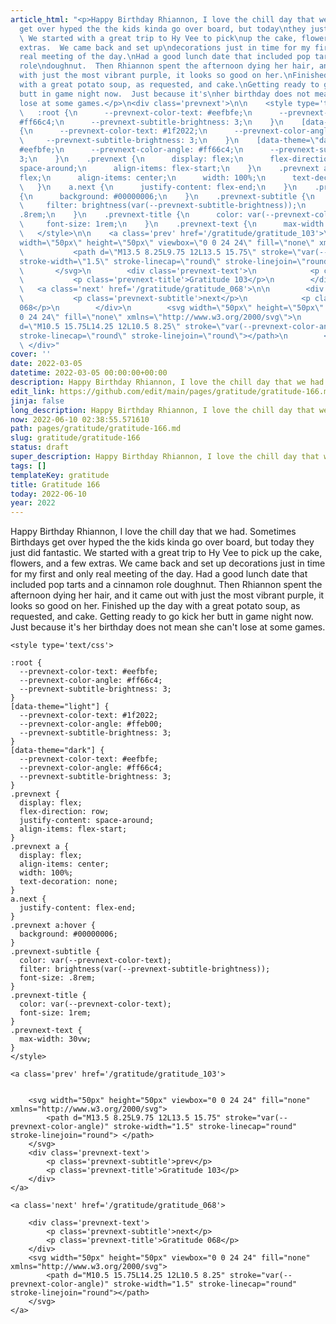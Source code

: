 ```yaml
---
article_html: "<p>Happy Birthday Rhiannon, I love the chill day that we had.  Sometimes\nBirthdays
  get over hyped the the kids kinda go over board, but today\nthey just did fantastic.
  \ We started with a great trip to Hy Vee to pick\nup the cake, flowers, and a few
  extras.  We came back and set up\ndecorations just in time for my first and only
  real meeting of the day.\nHad a good lunch date that included pop tarts and a cinnamon
  role\ndoughnut.  Then Rhiannon spent the afternoon dying her hair, and it came\nout
  with just the most vibrant purple, it looks so good on her.\nFinished up the day
  with a great potato soup, as requested, and cake.\nGetting ready to go kick her
  butt in game night now.  Just because it's\nher birthday does not mean she can't
  lose at some games.</p>\n<div class='prevnext'>\n\n    <style type='text/css'>\n\n
  \   :root {\n      --prevnext-color-text: #eefbfe;\n      --prevnext-color-angle:
  #ff66c4;\n      --prevnext-subtitle-brightness: 3;\n    }\n    [data-theme=\"light\"]
  {\n      --prevnext-color-text: #1f2022;\n      --prevnext-color-angle: #ffeb00;\n
  \     --prevnext-subtitle-brightness: 3;\n    }\n    [data-theme=\"dark\"] {\n      --prevnext-color-text:
  #eefbfe;\n      --prevnext-color-angle: #ff66c4;\n      --prevnext-subtitle-brightness:
  3;\n    }\n    .prevnext {\n      display: flex;\n      flex-direction: row;\n      justify-content:
  space-around;\n      align-items: flex-start;\n    }\n    .prevnext a {\n      display:
  flex;\n      align-items: center;\n      width: 100%;\n      text-decoration: none;\n
  \   }\n    a.next {\n      justify-content: flex-end;\n    }\n    .prevnext a:hover
  {\n      background: #00000006;\n    }\n    .prevnext-subtitle {\n      color: var(--prevnext-color-text);\n
  \     filter: brightness(var(--prevnext-subtitle-brightness));\n      font-size:
  .8rem;\n    }\n    .prevnext-title {\n      color: var(--prevnext-color-text);\n
  \     font-size: 1rem;\n    }\n    .prevnext-text {\n      max-width: 30vw;\n    }\n
  \   </style>\n\n    <a class='prev' href='/gratitude/gratitude_103'>\n\n\n        <svg
  width=\"50px\" height=\"50px\" viewbox=\"0 0 24 24\" fill=\"none\" xmlns=\"http://www.w3.org/2000/svg\">\n
  \           <path d=\"M13.5 8.25L9.75 12L13.5 15.75\" stroke=\"var(--prevnext-color-angle)\"
  stroke-width=\"1.5\" stroke-linecap=\"round\" stroke-linejoin=\"round\"> </path>\n
  \       </svg>\n        <div class='prevnext-text'>\n            <p class='prevnext-subtitle'>prev</p>\n
  \           <p class='prevnext-title'>Gratitude 103</p>\n        </div>\n    </a>\n\n
  \   <a class='next' href='/gratitude/gratitude_068'>\n\n        <div class='prevnext-text'>\n
  \           <p class='prevnext-subtitle'>next</p>\n            <p class='prevnext-title'>Gratitude
  068</p>\n        </div>\n        <svg width=\"50px\" height=\"50px\" viewbox=\"0
  0 24 24\" fill=\"none\" xmlns=\"http://www.w3.org/2000/svg\">\n            <path
  d=\"M10.5 15.75L14.25 12L10.5 8.25\" stroke=\"var(--prevnext-color-angle)\" stroke-width=\"1.5\"
  stroke-linecap=\"round\" stroke-linejoin=\"round\"></path>\n        </svg>\n    </a>\n
  \ </div>"
cover: ''
date: 2022-03-05
datetime: 2022-03-05 00:00:00+00:00
description: Happy Birthday Rhiannon, I love the chill day that we had.  Sometimes
edit_link: https://github.com/edit/main/pages/gratitude/gratitude-166.md
jinja: false
long_description: Happy Birthday Rhiannon, I love the chill day that we had.  Sometimes
now: 2022-06-10 02:38:55.571610
path: pages/gratitude/gratitude-166.md
slug: gratitude/gratitude-166
status: draft
super_description: Happy Birthday Rhiannon, I love the chill day that we had.  Sometimes
tags: []
templateKey: gratitude
title: Gratitude 166
today: 2022-06-10
year: 2022
---
```


Happy Birthday Rhiannon, I love the chill day that we had.  Sometimes
Birthdays get over hyped the the kids kinda go over board, but today
they just did fantastic.  We started with a great trip to Hy Vee to pick
up the cake, flowers, and a few extras.  We came back and set up
decorations just in time for my first and only real meeting of the day.
Had a good lunch date that included pop tarts and a cinnamon role
doughnut.  Then Rhiannon spent the afternoon dying her hair, and it came
out with just the most vibrant purple, it looks so good on her.
Finished up the day with a great potato soup, as requested, and cake.
Getting ready to go kick her butt in game night now.  Just because it's
her birthday does not mean she can't lose at some games.
<div class='prevnext'>

    <style type='text/css'>

    :root {
      --prevnext-color-text: #eefbfe;
      --prevnext-color-angle: #ff66c4;
      --prevnext-subtitle-brightness: 3;
    }
    [data-theme="light"] {
      --prevnext-color-text: #1f2022;
      --prevnext-color-angle: #ffeb00;
      --prevnext-subtitle-brightness: 3;
    }
    [data-theme="dark"] {
      --prevnext-color-text: #eefbfe;
      --prevnext-color-angle: #ff66c4;
      --prevnext-subtitle-brightness: 3;
    }
    .prevnext {
      display: flex;
      flex-direction: row;
      justify-content: space-around;
      align-items: flex-start;
    }
    .prevnext a {
      display: flex;
      align-items: center;
      width: 100%;
      text-decoration: none;
    }
    a.next {
      justify-content: flex-end;
    }
    .prevnext a:hover {
      background: #00000006;
    }
    .prevnext-subtitle {
      color: var(--prevnext-color-text);
      filter: brightness(var(--prevnext-subtitle-brightness));
      font-size: .8rem;
    }
    .prevnext-title {
      color: var(--prevnext-color-text);
      font-size: 1rem;
    }
    .prevnext-text {
      max-width: 30vw;
    }
    </style>
    
    <a class='prev' href='/gratitude/gratitude_103'>
    

        <svg width="50px" height="50px" viewbox="0 0 24 24" fill="none" xmlns="http://www.w3.org/2000/svg">
            <path d="M13.5 8.25L9.75 12L13.5 15.75" stroke="var(--prevnext-color-angle)" stroke-width="1.5" stroke-linecap="round" stroke-linejoin="round"> </path>
        </svg>
        <div class='prevnext-text'>
            <p class='prevnext-subtitle'>prev</p>
            <p class='prevnext-title'>Gratitude 103</p>
        </div>
    </a>
    
    <a class='next' href='/gratitude/gratitude_068'>
    
        <div class='prevnext-text'>
            <p class='prevnext-subtitle'>next</p>
            <p class='prevnext-title'>Gratitude 068</p>
        </div>
        <svg width="50px" height="50px" viewbox="0 0 24 24" fill="none" xmlns="http://www.w3.org/2000/svg">
            <path d="M10.5 15.75L14.25 12L10.5 8.25" stroke="var(--prevnext-color-angle)" stroke-width="1.5" stroke-linecap="round" stroke-linejoin="round"></path>
        </svg>
    </a>
  </div>